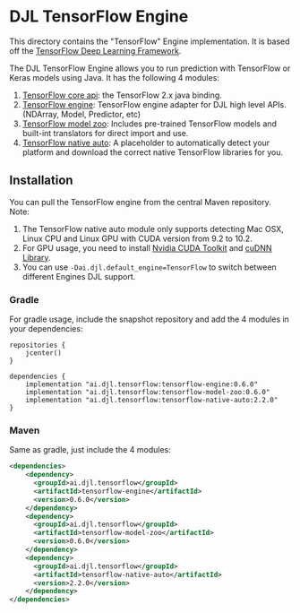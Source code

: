 # DJL TensorFlow Engine

This directory contains the "TensorFlow" Engine implementation.
It is based off the [TensorFlow Deep Learning Framework](https://www.tensorflow.org/).

The DJL TensorFlow Engine allows you to run prediction with TensorFlow or Keras models using Java.
It has the following 4 modules:

1. [TensorFlow core api](tensorflow-api/README.md): the TensorFlow 2.x java binding.
2. [TensorFlow engine](tensorflow-engine/README.md): TensorFlow engine adapter for DJL high level APIs. (NDArray, Model, Predictor, etc)
3. [TensorFlow model zoo](tensorflow-model-zoo/README.md): Includes pre-trained TensorFlow models and built-int translators for direct import and use.
4. [TensorFlow native auto](tensorflow-native-auto/README.md): A placeholder to automatically detect your platform and download the correct native TensorFlow libraries for you.

## Installation
You can pull the TensorFlow engine from the central Maven repository.
Note:
1. The TensorFlow native auto module only supports detecting Mac OSX, Linux CPU and Linux GPU with CUDA version from 9.2 to 10.2.
2. For GPU usage, you need to install [Nvidia CUDA Toolkit](https://developer.nvidia.com/cuda-downloads) and  [cuDNN Library](https://docs.nvidia.com/deeplearning/sdk/cudnn-install/index.html).
3. You can use `-Dai.djl.default_engine=TensorFlow` to switch between different Engines DJL support.

### Gradle
For gradle usage, include the snapshot repository and add the 4 modules in your dependencies:

```
repositories {
    jcenter()
}

dependencies {
    implementation "ai.djl.tensorflow:tensorflow-engine:0.6.0"
    implementation "ai.djl.tensorflow:tensorflow-model-zoo:0.6.0"
    implementation "ai.djl.tensorflow:tensorflow-native-auto:2.2.0"
}
```

### Maven

Same as gradle, just include the 4 modules:

```xml
<dependencies>
    <dependency>
      <groupId>ai.djl.tensorflow</groupId>
      <artifactId>tensorflow-engine</artifactId>
      <version>0.6.0</version>
    </dependency>
    <dependency>
      <groupId>ai.djl.tensorflow</groupId>
      <artifactId>tensorflow-model-zoo</artifactId>
      <version>0.6.0</version>
    </dependency>
    <dependency>
      <groupId>ai.djl.tensorflow</groupId>
      <artifactId>tensorflow-native-auto</artifactId>
      <version>2.2.0</version>
    </dependency>
</dependencies>
```
